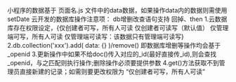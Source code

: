 小程序的数据基于 页面名.js 文件中的data数据，如果操作data内的数据则需使用 setDate
云开发的数据库操作注意项：
  db增删改查语句支持 回掉、then
  1.云数据库存在权限设定，{仅创建者可写，所有人可读	仅创建者可读写（默认值）	仅管理端可写，所有人可读	仅管理端可读写：该数据只有管理端可读写}
  2.db.collection('xxx').add( data: {} )/remove() 即数据库增删等操作均会基于_openid
  3.更新操作中如果不给doc()传入对应的_id(最好直接传_id),则会查找_openid，与之匹配则执行操作;删除操作必须要提供参数
  4.get()方法获取不到管理员直接新建的记录；如需则要更改权限为 “仅创建者可写，所有人可读”